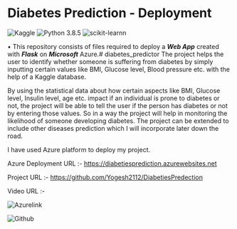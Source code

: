 # Diabetes Prediction - Deployment
![Kaggle](https://img.shields.io/badge/Dataset-Kaggle-blue.svg) ![Python 3.8.5](https://img.shields.io/badge/Python-3.6-brightgreen.svg) ![scikit-learnn](https://img.shields.io/badge/Library-Scikit_Learn-orange.svg)

• This repository consists of files required to deploy a ___Web App___ created with ___Flask___ on ___Microsoft___ Azure.# diabetes_predictor
The project helps the user to identify whether someone is suffering from diabetes by simply inputting certain values like BMI, Glucose level, Blood pressure etc. with the help of a Kaggle database.

By using the statistical data about how certain aspects like BMI, Glucose level, Insulin level, age etc. impact if an individual is prone to diabetes or not, the project will be able to tell the user if the person has diabetes or not by entering those values. So in a way the project will help in monitoring the likelihood of someone developing diabetes. The project can be extended to include other diseases prediction which I will incorporate later down the road. 

I have used Azure platform to deploy my project.

Azure Deployment URL :- https://diabetiesprediction.azurewebsites.net

Project URL :- https://github.com/Yogesh2112/DiabetiesPredection

Video URL :- 

![Azurelink](https://user-images.githubusercontent.com/73050391/151387531-2c62cdd2-a133-44c8-b721-cf63f4182c3b.jpg)

![Github](https://user-images.githubusercontent.com/73050391/151387547-910ee052-41e1-40fb-af3f-44396a72a77b.jpg)

